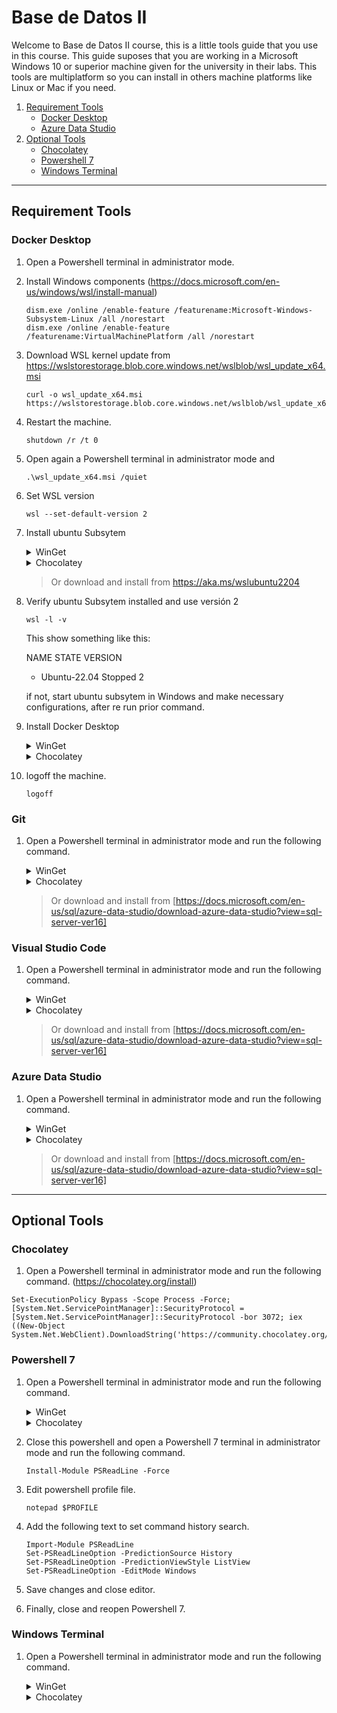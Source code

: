 # Base de Datos II

Welcome to Base de Datos II course, this is a little tools guide that you use in this course.
This guide suposes that you are working in a Microsoft Windows 10 or superior machine given for the university in their labs.
This tools are multiplatform so you can install in others machine platforms like Linux or Mac if you need. 

1. [Requirement Tools](                   <#requirement-tools>)
   - [Docker Desktop](                    <#docker-desktop>)
   - [Azure Data Studio](                 <#azure-data-studio>)
1. [Optional Tools](                      <#optional-tools>)
   - [Chocolatey](                        <#chocolatey>)
   - [Powershell 7](                      <#powershell-7>)
   - [Windows Terminal](                  <#windows-terminal>)
---
## Requirement Tools

### Docker Desktop
1. Open a Powershell terminal in administrator mode.
1. Install Windows components (https://docs.microsoft.com/en-us/windows/wsl/install-manual)
   ```
   dism.exe /online /enable-feature /featurename:Microsoft-Windows-Subsystem-Linux /all /norestart
   dism.exe /online /enable-feature /featurename:VirtualMachinePlatform /all /norestart
   ```
1. Download WSL kernel update from https://wslstorestorage.blob.core.windows.net/wslblob/wsl_update_x64.msi
   ```
   curl -o wsl_update_x64.msi https://wslstorestorage.blob.core.windows.net/wslblob/wsl_update_x64.msi
   ```
1. Restart the machine.
   ```
   shutdown /r /t 0
   ```
1. Open again a Powershell terminal in administrator mode and 
   ```
   .\wsl_update_x64.msi /quiet
   ```
1. Set WSL version
   ```
   wsl --set-default-version 2
   ```
1. Install ubuntu Subsytem
   <details><summary>WinGet</summary>

   ```
   winget install Canonical.Ubuntu.2204
   ```
   </details>
   <details><summary>Chocolatey</summary>

   ```
   choco install wsl-ubuntu-2204
   ```
   </details>

   > Or download and install from https://aka.ms/wslubuntu2204
  
1. Verify ubuntu Subsytem installed and use versión 2
   ```
   wsl -l -v
   ```
   This show something like this:
   
   NAME            STATE           VERSION
   * Ubuntu-22.04    Stopped         2
   
   if not, start ubuntu subsytem in Windows and make necessary configurations, after re run prior command.
   
1. Install Docker Desktop
   <details><summary>WinGet</summary>

   ```
   winget install Docker.DockerDesktop
   ```
   </details>
   <details><summary>Chocolatey</summary>

   ```
   choco install docker-desktop
   ```
   </details>

1. logoff the machine.
   ```
   logoff
   ```

### Git
1. Open a Powershell terminal in administrator mode and run the following command. 
   <details><summary>WinGet</summary>

   ```
   winget install Git.Git
   ```
   </details>
   <details><summary>Chocolatey</summary>

   ```
   choco install git-scm
   ```
   </details>
   
   > Or download and install from [https://docs.microsoft.com/en-us/sql/azure-data-studio/download-azure-data-studio?view=sql-server-ver16]


### Visual Studio Code
1. Open a Powershell terminal in administrator mode and run the following command. 
   <details><summary>WinGet</summary>

   ```
   winget install Microsoft.VisualStudioCode
   ```
   </details>
   <details><summary>Chocolatey</summary>

   ```
   choco install Microsoft.VisualStudioCode
   ```
   </details>
   
   > Or download and install from [https://docs.microsoft.com/en-us/sql/azure-data-studio/download-azure-data-studio?view=sql-server-ver16]


### Azure Data Studio
1. Open a Powershell terminal in administrator mode and run the following command. 
   <details><summary>WinGet</summary>

   ```
   winget install Microsoft.AzureDataStudio
   ```
   </details>
   <details><summary>Chocolatey</summary>

   ```
   choco install azure-data-studio
   ```
   </details>
   
   > Or download and install from [https://docs.microsoft.com/en-us/sql/azure-data-studio/download-azure-data-studio?view=sql-server-ver16]
   
---
## Optional Tools

### Chocolatey

1. Open a Powershell terminal in administrator mode and run the following command. (https://chocolatey.org/install)
```
Set-ExecutionPolicy Bypass -Scope Process -Force; [System.Net.ServicePointManager]::SecurityProtocol = [System.Net.ServicePointManager]::SecurityProtocol -bor 3072; iex ((New-Object System.Net.WebClient).DownloadString('https://community.chocolatey.org/install.ps1'))
```
### Powershell 7

1. Open a Powershell terminal in administrator mode and run the following command.
   <details><summary>WinGet</summary>

   ```
   winget install Microsoft.Powershell
   ```
   </details>
   <details><summary>Chocolatey</summary>

   ```
   choco install microsoft-powershell
   ```
   </details>
1. Close this powershell and open a Powershell 7 terminal in administrator mode and run the following command.
   ```
   Install-Module PSReadLine -Force
   ```
1. Edit powershell profile file.
   ```
   notepad $PROFILE
   ```
1. Add the following text to set command history search.
   ```
   Import-Module PSReadLine
   Set-PSReadLineOption -PredictionSource History
   Set-PSReadLineOption -PredictionViewStyle ListView
   Set-PSReadLineOption -EditMode Windows
   ```
1. Save changes and close editor.
1. Finally, close and reopen Powershell 7.
### Windows Terminal

1. Open a Powershell terminal in administrator mode and run the following command.
   <details><summary>WinGet</summary>

   ```
   winget install Microsoft.WindowsTerminal
   ```
   </details>
   <details><summary>Chocolatey</summary>

   ```
   choco install microsoft-windows-terminal
   ```
   </details>


